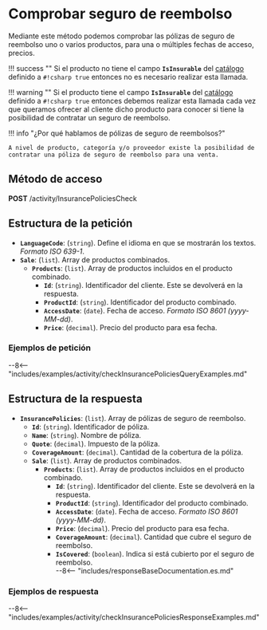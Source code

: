 # Comprobar seguro de reembolso

Mediante este método podemos comprobar las pólizas de seguro de reembolso uno o varios productos, para una o múltiples fechas de acceso, precios.

!!! success ""
    Si el producto no tiene el campo **`IsInsurable`** del [catálogo](catalog.md) definido a `#!csharp true` entonces no es necesario realizar esta llamada.

!!! warning ""
    Si el producto tiene el campo **`IsInsurable`** del [catálogo](catalog.md) definido a `#!csharp true` entonces debemos realizar esta llamada cada vez que queramos ofrecer al cliente dicho producto para conocer si tiene la posibilidad de contratar un seguro de reembolso.

!!! info "¿Por qué hablamos de pólizas de seguro de reembolsos?"

    A nivel de producto, categoría y/o proveedor existe la posibilidad de contratar una póliza de seguro de reembolso para una venta.

## Método de acceso

**POST** /activity/InsurancePoliciesCheck

## Estructura de la petición

- **`LanguageCode`**: (``string``). Define el idioma en que se mostrarán los textos. *Formato ISO 639-1*.
- **`Sale`**: (``list``). Array de productos combinados.    
    - **`Products`**: (``list``). Array de productos incluidos en el producto combinado.
        - **`Id`**: (``string``). Identificador del cliente. Este se devolverá en la respuesta.
        - **`ProductId`**: (``string``). Identificador del producto combinado.
        - **`AccessDate`**: (``date``). Fecha de acceso. *Formato ISO 8601 (yyyy-MM-dd)*.
        - **`Price`**: (``decimal``). Precio del producto para esa fecha.

### Ejemplos de petición

--8<-- "includes/examples/activity/checkInsurancePoliciesQueryExamples.md"

## Estructura de la respuesta

- **`InsurancePolicies`**: (``list``). Array de pólizas de seguro de reembolso.
    - **`Id`**: (``string``). Identificador de póliza.
    - **`Name`**: (``string``). Nombre de póliza.    
    - **`Quote`**: (``decimal``). Impuesto de la póliza.
    - **`CoverageAmount`**: (``decimal``). Cantidad de la cobertura de la póliza.
    - **`Sale`**: (``list``). Array de productos combinados.    
        - **`Products`**: (``list``). Array de productos incluidos en el producto combinado.
            - **`Id`**: (``string``). Identificador del cliente. Este se devolverá en la respuesta.
            - **`ProductId`**: (``string``). Identificador del producto combinado.
            - **`AccessDate`**: (``date``). Fecha de acceso. *Formato ISO 8601 (yyyy-MM-dd)*.
            - **`Price`**: (``decimal``). Precio del producto para esa fecha.    
            - **`CoverageAmount`**: (``decimal``). Cantidad que cubre el seguro de reembolso.    
            - **`IsCovered`**: (``boolean``). Indica si está cubierto por el seguro de reembolso.    
    --8<-- "includes/responseBaseDocumentation.es.md"


### Ejemplos de respuesta

--8<-- "includes/examples/activity/checkInsurancePoliciesResponseExamples.md"
